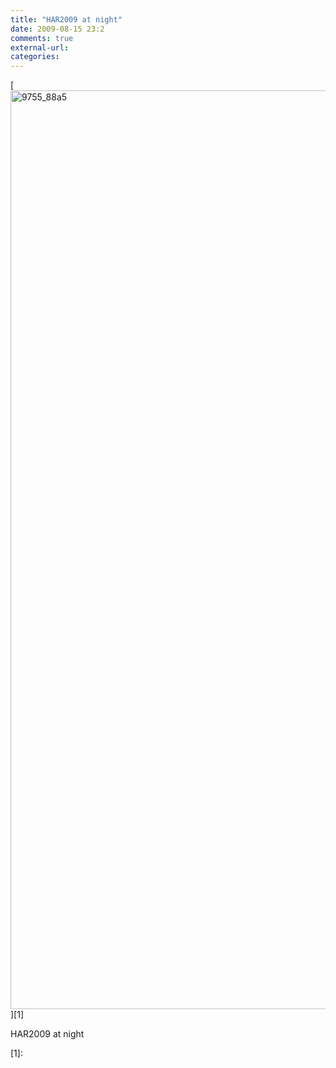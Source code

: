 ```yaml
---
title: "HAR2009 at night"
date: 2009-08-15 23:2
comments: true
external-url:
categories:
---
```

[<img src="http://b.asset.soup.io/asset/0422/9755_88a5.jpeg" width="980" height="1470" alt="9755_88a5" />][1]

HAR2009 at night

  [1]:
